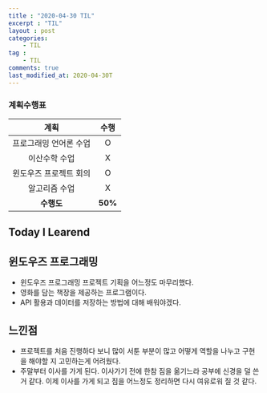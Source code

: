 ```yaml
---
title : "2020-04-30 TIL"
excerpt : "TIL"
layout : post
categories:
    - TIL
tag :
    - TIL
comments: true
last_modified_at: 2020-04-30T
---
```

### 계획수행표

|계획|수행|
|:-:|:-:|
|프로그래밍 언어론 수업|O|
|이산수학 수업|X|
|윈도우즈 프로젝트 회의|O|
|알고리즘 수업|X|
| **수행도** |**50%**|

## Today I Learend
## 윈도우즈 프로그래밍
* 윈도우즈 프로그래밍 프로젝트 기획을 어느정도 마무리했다.
* 영화를 담는 책장을 제공하는 프로그램이다.
* API 활용과 데이터를 저장하는 방법에 대해 배워야겠다.


## 느낀점
* 프로젝트를 처음 진행하다 보니 많이 서툰 부분이 많고 어떻게 역할을 나누고 구현을 해야할 지 고민하는게 어려웠다.
* 주말부터 이사를 가게 된다. 이사가기 전에 한참 짐을 옮기느라 공부에 신경을 덜 쓴거 같다. 이제 이사를 가게 되고 짐을 어느정도 정리하면 다시 여유로워 질 것 같다.